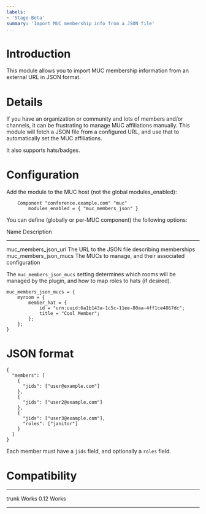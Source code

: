 ```yaml
---
labels:
- 'Stage-Beta'
summary: 'Import MUC membership info from a JSON file'
...
```


Introduction
============

This module allows you to import MUC membership information from an external
URL in JSON format.

Details
=======

If you have an organization or community and lots of members and/or channels,
it can be frustrating to manage MUC affiliations manually. This module will
fetch a JSON file from a configured URL, and use that to automatically set the
MUC affiliations.

It also supports hats/badges.

Configuration
=============

Add the module to the MUC host (not the global modules\_enabled):

        Component "conference.example.com" "muc"
            modules_enabled = { "muc_members_json" }

You can define (globally or per-MUC component) the following options:

  Name                  Description
  --------------------- --------------------------------------------------
  muc_members_json_url  The URL to the JSON file describing memberships
  muc_members_json_mucs The MUCs to manage, and their associated configuration

The `muc_members_json_mucs` setting determines which rooms will be managed by
the plugin, and how to map roles to hats (if desired).

```
muc_members_json_mucs = {
	myroom = {
		member_hat = {
			id = "urn:uuid:6a1b143a-1c5c-11ee-80aa-4ff1ce4867dc";
			title = "Cool Member";
		};
	};
}
```

JSON format
===========

```
{
  "members": [
    {
      "jids": ["user@example.com"]
    },
    {
      "jids": ["user2@example.com"]
    },
    {
      "jids": ["user3@example.com"],
      "roles": ["janitor"]
    }
  ]
}
```

Each member must have a `jids` field, and optionally a `roles` field.

Compatibility
=============

  ------- ------------------
  trunk   Works
  0.12    Works
  ------- ------------------

